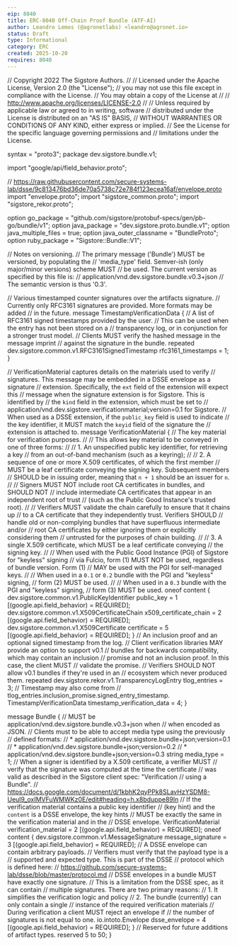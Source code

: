 ```yaml
---
eip: 8040
title: ERC-8040 Off-Chain Proof Bundle (ATF-AI)
author: Leandro Lemos (@agronetlabs) <leandro@agronet.io>
status: Draft
type: Informational
category: ERC
created: 2025-10-20
requires: 8040
---
```

// Copyright 2022 The Sigstore Authors.
//
// Licensed under the Apache License, Version 2.0 (the "License");
// you may not use this file except in compliance with the License.
// You may obtain a copy of the License at
//
//     http://www.apache.org/licenses/LICENSE-2.0
//
// Unless required by applicable law or agreed to in writing, software
// distributed under the License is distributed on an "AS IS" BASIS,
// WITHOUT WARRANTIES OR CONDITIONS OF ANY KIND, either express or implied.
// See the License for the specific language governing permissions and
// limitations under the License.

syntax = "proto3";
package dev.sigstore.bundle.v1;

import "google/api/field_behavior.proto";

// https://raw.githubusercontent.com/secure-systems-lab/dsse/9c813476bd36de70a5738c72e784f123ecea16af/envelope.proto
import "envelope.proto";
import "sigstore_common.proto";
import "sigstore_rekor.proto";

option go_package = "github.com/sigstore/protobuf-specs/gen/pb-go/bundle/v1";
option java_package = "dev.sigstore.proto.bundle.v1";
option java_multiple_files = true;
option java_outer_classname = "BundleProto";
option ruby_package = "Sigstore::Bundle::V1";

// Notes on versioning.
// The primary message ('Bundle') MUST be versioned, by populating the
// 'media_type' field. Semver-ish (only major/minor versions) scheme MUST
// be used. The current version as specified by this file is:
// application/vnd.dev.sigstore.bundle.v0.3+json
// The semantic version is thus '0.3'.

// Various timestamped counter signatures over the artifacts signature.
// Currently only RFC3161 signatures are provided. More formats may be added
// in the future.
message TimestampVerificationData {
        // A list of RFC3161 signed timestamps provided by the user.
        // This can be used when the entry has not been stored on a
        // transparency log, or in conjunction for a stronger trust model.
        // Clients MUST verify the hashed message in the message imprint
        // against the signature in the bundle.
        repeated dev.sigstore.common.v1.RFC3161SignedTimestamp rfc3161_timestamps = 1;
}

// VerificationMaterial captures details on the materials used to verify
// signatures. This message may be embedded in a DSSE envelope as a signature
// extension. Specifically, the `ext` field of the extension will expect this
// message when the signature extension is for Sigstore. This is identified by
// the `kind` field in the extension, which must be set to
// application/vnd.dev.sigstore.verificationmaterial;version=0.1 for Sigstore.
// When used as a DSSE extension, if the `public_key` field is used to indicate
// the key identifier, it MUST match the `keyid` field of the signature the
// extension is attached to.
message VerificationMaterial {
        // The key material for verification purposes.
        //
        // This allows key material to be conveyed in one of three forms:
        //
        // 1. An unspecified public key identifier, for retrieving a key
        //    from an out-of-band mechanism (such as a keyring);
        //
        // 2. A sequence of one or more X.509 certificates, of which the first member
        //    MUST be a leaf certificate conveying the signing key. Subsequent members
        //    SHOULD be in issuing order, meaning that `n + 1` should be an issuer for `n`.
        //
        //    Signers MUST NOT include root CA certificates in bundles, and SHOULD NOT
        //    include intermediate CA certificates that appear in an independent root of trust
        //    (such as the Public Good Instance's trusted root).
        //
        //    Verifiers MUST validate the chain carefully to ensure that it chains up
        //    to a CA certificate that they independently trust. Verifiers SHOULD
        //    handle old or non-complying bundles that have superfluous intermediate and/or
        //    root CA certificates by either ignoring them or explicitly considering them
        //    untrusted for the purposes of chain building.
        //
        // 3. A single X.509 certificate, which MUST be a leaf certificate conveying
        //    the signing key.
        //
        // When used with the Public Good Instance (PGI) of Sigstore for "keyless" signing
        // via Fulcio, form (1) MUST NOT be used, regardless of bundle version. Form (1)
        // MAY be used with the PGI for self-managed keys.
        //
        // When used in a `0.1` or `0.2` bundle with the PGI and "keyless" signing,
        // form (2) MUST be used.
        //
        // When used in a `0.3` bundle with the PGI and "keyless" signing,
        // form (3) MUST be used.
        oneof content {
                dev.sigstore.common.v1.PublicKeyIdentifier public_key = 1 [(google.api.field_behavior) = REQUIRED];
                dev.sigstore.common.v1.X509CertificateChain x509_certificate_chain = 2 [(google.api.field_behavior) = REQUIRED];
                dev.sigstore.common.v1.X509Certificate certificate = 5 [(google.api.field_behavior) = REQUIRED];
        }
        // An inclusion proof and an optional signed timestamp from the log.
        // Client verification libraries MAY provide an option to support v0.1
        // bundles for backwards compatibility, which may contain an inclusion
        // promise and not an inclusion proof. In this case, the client MUST
        // validate the promise.
        // Verifiers SHOULD NOT allow v0.1 bundles if they're used in an
        // ecosystem which never produced them.
        repeated dev.sigstore.rekor.v1.TransparencyLogEntry tlog_entries = 3;
        // Timestamp may also come from
        // tlog_entries.inclusion_promise.signed_entry_timestamp.
        TimestampVerificationData timestamp_verification_data = 4;
}

message Bundle {
        // MUST be application/vnd.dev.sigstore.bundle.v0.3+json when
        // when encoded as JSON.
        // Clients must to be able to accept media type using the previously
        // defined formats:
        // * application/vnd.dev.sigstore.bundle+json;version=0.1
        // * application/vnd.dev.sigstore.bundle+json;version=0.2
        // * application/vnd.dev.sigstore.bundle+json;version=0.3
        string media_type = 1;
        // When a signer is identified by a X.509 certificate, a verifier MUST
        // verify that the signature was computed at the time the certificate
        // was valid as described in the Sigstore client spec: "Verification
        // using a Bundle".
        // <https://docs.google.com/document/d/1kbhK2qyPPk8SLavHzYSDM8-Ueul9_oxIMVFuWMWKz0E/edit#heading=h.x8bduppe89ln>
        // If the verification material contains a public key identifier
        // (key hint) and the `content` is a DSSE envelope, the key hints
        // MUST be exactly the same in the verification material and in the
        // DSSE envelope.
        VerificationMaterial verification_material = 2 [(google.api.field_behavior) = REQUIRED];
        oneof content {
                dev.sigstore.common.v1.MessageSignature message_signature = 3 [(google.api.field_behavior) = REQUIRED];
                // A DSSE envelope can contain arbitrary payloads.
                // Verifiers must verify that the payload type is a
                // supported and expected type. This is part of the DSSE
                // protocol which is defined here:
                // <https://github.com/secure-systems-lab/dsse/blob/master/protocol.md>
                // DSSE envelopes in a bundle MUST have exactly one signature.
                // This is a limitation from the DSSE spec, as it can contain
                // multiple signatures. There are two primary reasons:
                // 1. It simplifies the verification logic and policy
                // 2. The bundle (currently) can only contain a single
                //    instance of the required verification materials
                // During verification a client MUST reject an envelope if
                // the number of signatures is not equal to one.
                io.intoto.Envelope dsse_envelope = 4 [(google.api.field_behavior) = REQUIRED];
        }
        // Reserved for future additions of artifact types.
        reserved 5 to 50;
}